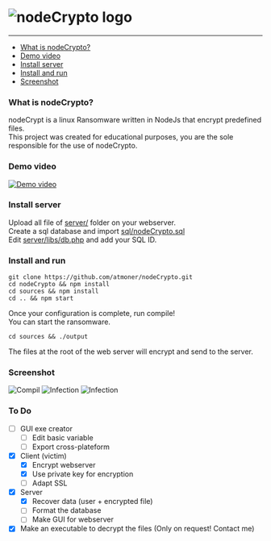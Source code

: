 ![nodeCrypto logo](https://www.storix.com/wp-content/uploads/2017/06/encryption-300x260.png)
=============

* * *

*   [What is nodeCrypto?](#what-is-nodecrypto "What is nodeCrypto?")
*   [Demo video](#demo-video "Demo video")
*   [Install server](#install-server "Install server")
*   [Install and run](#install-and-run "Install and run")
*   [Screenshot](#screenshot "Screenshot")





### What is nodeCrypto? ###  
nodeCrypt is a linux Ransomware written in NodeJs that encrypt predefined files.  
This project was created for educational purposes, you are the sole responsible for the use of nodeCrypto.

### Demo video ###  
[![Demo video](https://img.youtube.com/vi/hUITpli8mbQ/0.jpg)](https://www.youtube.com/watch?v=hUITpli8mbQ)

### Install server ###  
Upload all file of [server/](https://github.com/atmoner/nodeCrypto/tree/master/server) folder  on your webserver.  
Create a sql database and import [sql/nodeCrypto.sql](https://github.com/atmoner/nodeCrypto/blob/master/sql/nodeCrypto.sql)  
Edit [server/libs/db.php](https://github.com/atmoner/nodeCrypto/blob/master/server/libs/db.php) and add your SQL ID.  

### Install and run ###  
`git clone https://github.com/atmoner/nodeCrypto.git`  
`cd nodeCrypto && npm install`  
`cd sources && npm install`  
`cd .. && npm start`  

Once your configuration is complete, run compile!  
You can start the ransomware.  

`cd sources && ./output`

The files at the root of the web server will encrypt and send to the server.  

### Screenshot ### 
![Compil](https://i.imgur.com/s355bWq.png)
![Infection](https://i.imgur.com/eimEruy.png)
![Infection](https://i.imgur.com/ZHUSlLF.png)

### To Do ###  
 - [ ] GUI exe creator
 	 - [ ] Edit basic variable
	 - [ ] Export cross-plateform
 - [x] Client (victim)
	 - [x] Encrypt webserver
	 - [x] Use private key for encryption
	 - [ ] Adapt SSL  
 - [x] Server
	 - [x] Recover data (user + encrypted file)
	 - [ ] Format the database
	 - [ ] Make GUI for webserver
 - [x] Make an executable to decrypt the files (Only on request! Contact me)
